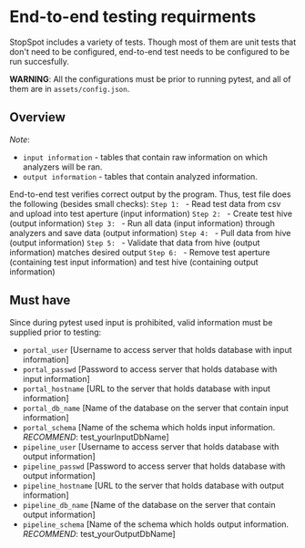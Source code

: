 # End-to-end testing requirments

StopSpot includes a variety of tests. Though most of them are unit tests that don't need to be configured, end-to-end test needs to be configured to be run succesfully. 

**WARNING**: All the configurations must be prior to running pytest, and all of them are in `assets/config.json`. 

## Overview

*Note*: 
  - `input information` - tables that contain raw information on which analyzers will be ran.
  - `output information` - tables that contain analyzed information. 

End-to-end test verifies correct output by the program. Thus, test file does the following (besides small checks):
  `Step 1: ` - Read test data from csv and upload into test aperture (input information)
  `Step 2: ` - Create test hive (output information)
  `Step 3: ` - Run all data (input information) through analyzers and save data (output information) 
  `Step 4: ` - Pull data from hive (output information)
  `Step 5: ` - Validate that data from hive (output information) matches desired output
  `Step 6: ` - Remove test aperture (containing test input information) and test hive (containing output information)

## Must have

Since during pytest used input is prohibited, valid information must be supplied prior to testing:

  - `portal_user`			[Username to access server that holds database with input information]
  - `portal_passwd`			[Password to access server that holds database with input information]
  - `portal_hostname`		[URL to the server that holds database with input information]
  - `portal_db_name`		[Name of the database on the server that contain input information]
  - `portal_schema`			[Name of the schema which holds input information. *RECOMMEND*: test_yourInputDbName]
  - `pipeline_user`			[Username to access server that holds database with output information]
  - `pipeline_passwd`		[Password to access server that holds database with output information]
  - `pipeline_hostname`		[URL to the server that holds database with output information]
  - `pipeline_db_name`		[Name of the database on the server that contain output information]
  - `pipeline_schema`		[Name of the schema which holds output information. *RECOMMEND*: test_yourOutputDbName]